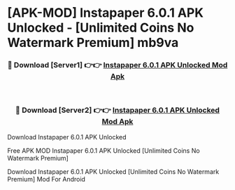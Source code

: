 # [APK-MOD] Instapaper 6.0.1 APK Unlocked - [Unlimited Coins No Watermark Premium] mb9va



<div align="center">
<h3>🔴 Download [Server1] 👉👉 <a href="https://momento.my/?title=Instapaper_6.0.1_APK_Unlocked">Instapaper 6.0.1 APK Unlocked Mod Apk</a></h3><br>

<h3>🔴 Download [Server2] 👉👉 <a href="https://momento.my/?title=Instapaper_6.0.1_APK_Unlocked">Instapaper 6.0.1 APK Unlocked Mod Apk</a></h3>
</div>



Download Instapaper 6.0.1 APK Unlocked 

Free APK MOD Instapaper 6.0.1 APK Unlocked [Unlimited Coins No Watermark Premium]

Download Instapaper 6.0.1 APK Unlocked [Unlimited Coins No Watermark Premium] Mod For Android
